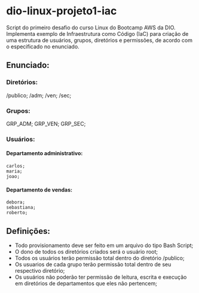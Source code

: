 # dio-linux-projeto1-iac
Script do primeiro desafio do curso Linux do Bootcamp AWS da DIO. Implementa exemplo de Infraestrutura como Código (IaC) para criação de uma estrutura de usuários, grupos, diretórios e permissões, de acordo com o especificado no enunciado.

## Enunciado:

### Diretórios:
  /publico;
  /adm;
  /ven;
  /sec;
  
### Grupos:
  GRP_ADM;
  GRP_VEN;
  GRP_SEC;
  
### Usuários:

#### Departamento administrativo:
    carlos;
    maria;
    joao;
    
#### Departamento de vendas:
    debora;
    sebastiana;
    roberto;
    
## Definições:
  - Todo provisionamento deve ser feito em um arquivo do tipo Bash Script;
  - O dono de todos os diretórios criados será o usuário root;
  - Todos os usuários terão permissão total dentro do diretório /publico;
  - Os usuarios de cada grupo terão permissão total dentro de seu respectivo diretório;
  - Os usuários não poderão ter permissão de leitura, escrita e execução em diretórios de departamentos que eles não pertencem;
